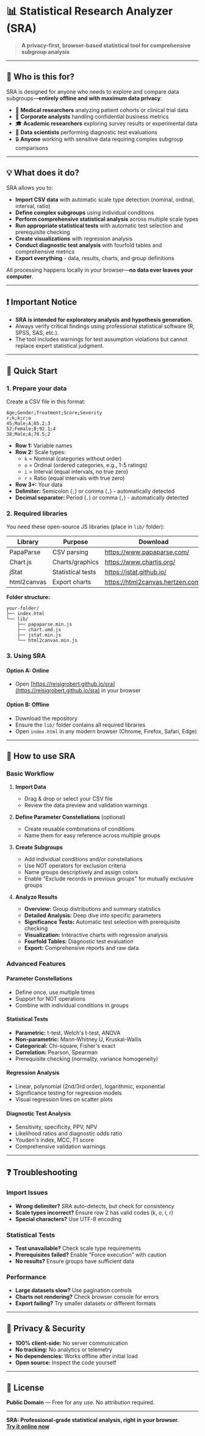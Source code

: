# 📊 Statistical Research Analyzer (SRA)

> **A privacy-first, browser-based statistical tool for comprehensive subgroup analysis**

---

## 👤 Who is this for?

SRA is designed for anyone who needs to explore and compare data subgroups—**entirely offline and with maximum data privacy**:

- 🏥 **Medical researchers** analyzing patient cohorts or clinical trial data
- 🏢 **Corporate analysts** handling confidential business metrics
- 🎓 **Academic researchers** exploring survey results or experimental data
- 🧪 **Data scientists** performing diagnostic test evaluations
- 🔒 **Anyone** working with sensitive data requiring complex subgroup comparisons

---

## 💡 What does it do?

SRA allows you to:

- **Import CSV data** with automatic scale type detection (nominal, ordinal, interval, ratio)
- **Define complex subgroups** using individual conditions
- **Perform comprehensive statistical analysis** across multiple scale types
- **Run appropriate statistical tests** with automatic test selection and prerequisite checking
- **Create visualizations** with regression analysis
- **Conduct diagnostic test analysis** with fourfold tables and comprehensive metrics
- **Export everything** - data, results, charts, and group definitions

All processing happens locally in your browser—**no data ever leaves your computer**.

---

## ❗ Important Notice

- **SRA is intended for exploratory analysis and hypothesis generation.**
- Always verify critical findings using professional statistical software (R, SPSS, SAS, etc.).
- The tool includes warnings for test assumption violations but cannot replace expert statistical judgment.

---

## 🚀 Quick Start

### 1. Prepare your data

Create a CSV file in this format:

```csv
Age;Gender;Treatment;Score;Severity
r;k;k;r;o
45;Male;A;85.2;3
52;Female;B;92.1;4
38;Male;A;78.5;2
```
- **Row 1:** Variable names
- **Row 2:** Scale types:
  - `k` = Nominal (categories without order)
  - `o` = Ordinal (ordered categories, e.g., 1-5 ratings)
  - `i` = Interval (equal intervals, no true zero)
  - `r` = Ratio (equal intervals with true zero)
- **Row 3+:** Your data
- **Delimiter:** Semicolon (`;`) or comma (`,`) - automatically detected
- **Decimal separator:** Period (`.`) or comma (`,`) - automatically detected

### 2. Required libraries

You need these open-source JS libraries (place in `lib/` folder):

| Library       | Purpose              | Download                                              |
|---------------|---------------------|-------------------------------------------------------|
| PapaParse     | CSV parsing         | https://www.papaparse.com/                            |
| Chart.js      | Charts/graphics     | https://www.chartjs.org/                              |
| jStat         | Statistical tests   | https://jstat.github.io/                              |
| html2canvas   | Export charts       | https://html2canvas.hertzen.com/                      |

**Folder structure:**
```
your-folder/
├── index.html
└── lib/
    ├── papaparse.min.js
    ├── chart.umd.js
    ├── jstat.min.js
    └── html2canvas.min.js
```

### 3. Using SRA

#### **Option A: Online**

- Open [https://reisigrobert.github.io/sra](https://reisigrobert.github.io/sra) in your browser

#### **Option B: Offline**

- Download the repository
- Ensure the `lib/` folder contains all required libraries
- Open `index.html` in any modern browser (Chrome, Firefox, Safari, Edge)

---

## 📖 How to use SRA

### Basic Workflow

1. **Import Data**
   - Drag & drop or select your CSV file
   - Review the data preview and validation warnings

2. **Define Parameter Constellations** (optional)
   - Create reusable combinations of conditions
   - Name them for easy reference across multiple groups

3. **Create Subgroups**
   - Add individual conditions and/or constellations
   - Use NOT operators for exclusion criteria
   - Name groups descriptively and assign colors
   - Enable "Exclude records in previous groups" for mutually exclusive groups

4. **Analyze Results**
   - **Overview:** Group distributions and summary statistics
   - **Detailed Analysis:** Deep dive into specific parameters
   - **Significance Tests:** Automatic test selection with prerequisite checking
   - **Visualization:** Interactive charts with regression analysis
   - **Fourfold Tables:** Diagnostic test evaluation
   - **Export:** Comprehensive reports and raw data

### Advanced Features

#### Parameter Constellations
- Define once, use multiple times
- Support for NOT operations
- Combine with individual conditions in groups

#### Statistical Tests
- **Parametric:** t-test, Welch's t-test, ANOVA
- **Non-parametric:** Mann-Whitney U, Kruskal-Wallis
- **Categorical:** Chi-square, Fisher's exact
- **Correlation:** Pearson, Spearman
- Prerequisite checking (normality, variance homogeneity)

#### Regression Analysis
- Linear, polynomial (2nd/3rd order), logarithmic, exponential
- Significance testing for regression models
- Visual regression lines on scatter plots

#### Diagnostic Test Analysis
- Sensitivity, specificity, PPV, NPV
- Likelihood ratios and diagnostic odds ratio
- Youden's index, MCC, F1 score
- Comprehensive validation warnings

---

## ❓ Troubleshooting

### Import Issues
- **Wrong delimiter?** SRA auto-detects, but check for consistency
- **Scale types incorrect?** Ensure row 2 has valid codes (k, o, i, r)
- **Special characters?** Use UTF-8 encoding

### Statistical Tests
- **Test unavailable?** Check scale type requirements
- **Prerequisites failed?** Enable "Force execution" with caution
- **No results?** Ensure groups have sufficient data

### Performance
- **Large datasets slow?** Use pagination controls
- **Charts not rendering?** Check browser console for errors
- **Export failing?** Try smaller datasets or different formats

---

## 🔐 Privacy & Security

- **100% client-side:** No server communication
- **No tracking:** No analytics or telemetry
- **No dependencies:** Works offline after initial load
- **Open source:** Inspect the code yourself

---

## 📄 License

**Public Domain** — Free for any use. No attribution required.

---

**SRA: Professional-grade statistical analysis, right in your browser.**  
**[Try it online now](https://reisigrobert.github.io/sra)**
